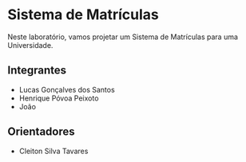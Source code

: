 # Sistema de Matrículas
Neste laboratório, vamos projetar um Sistema de Matrículas para uma Universidade.

## Integrantes
* Lucas Gonçalves dos Santos
* Henrique Póvoa Peixoto
* João


## Orientadores
* Cleiton Silva Tavares
